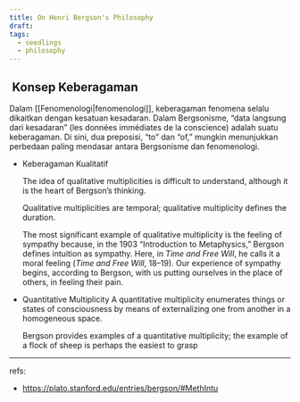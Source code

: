 ```yaml
---
title: On Henri Bergson's Philosophy
draft: 
tags:
  - seedlings
  - philosophy
---
```


##  Konsep Keberagaman

Dalam [[Fenomenologi|fenomenologi]], keberagaman fenomena selalu dikaitkan dengan kesatuan kesadaran. Dalam Bergsonisme, “data langsung dari kesadaran” (les données immédiates de la conscience) adalah suatu keberagaman. Di sini, dua preposisi, “to” dan “of,” mungkin menunjukkan perbedaan paling mendasar antara Bergsonisme dan fenomenologi.

- Keberagaman Kualitatif
  
  The idea of qualitative multiplicities is difficult to understand, although it is the heart of Bergson’s thinking.
  
  Qualitative multiplicities are temporal; qualitative multiplicity defines the duration.
  
  The most significant example of qualitative multiplicity is the feeling of sympathy because, in the 1903 “Introduction to Metaphysics,” Bergson defines intuition as sympathy. Here, in _Time and Free Will_, he calls it a moral feeling (_Time and Free Will_, 18–19). Our experience of sympathy begins, according to Bergson, with us putting ourselves in the place of others, in feeling their pain.
  
- Quantitative Multiplicity
  A quantitative multiplicity enumerates things or states of consciousness by means of externalizing one from another in a homogeneous space.
  
  Bergson provides examples of a quantitative multiplicity; the example of a flock of sheep is perhaps the easiest to grasp





---
refs:
- https://plato.stanford.edu/entries/bergson/#MethIntu
